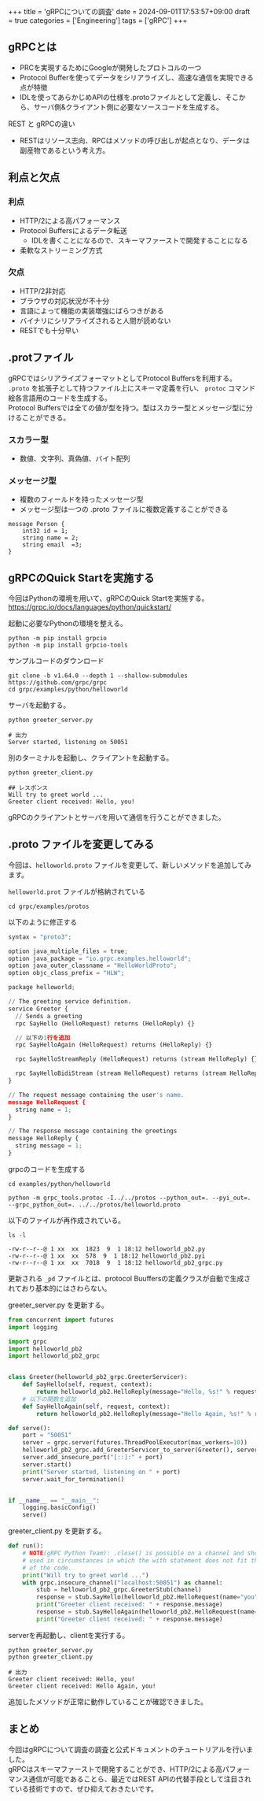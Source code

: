 +++
title = 'gRPCについての調査'
date = 2024-09-01T17:53:57+09:00
draft = true
categories = ['Engineering']
tags = ['gRPC']
+++

## gRPCとは

* PRCを実現するためにGoogleが開発したプロトコルの一つ
* Protocol Bufferを使ってデータをシリアライズし、高速な通信を実現できる点が特徴
* IDLを使ってあらかじめAPIの仕様を.protoファイルとして定義し、そこから、サーバ側&クライアント側に必要なソースコードを生成する。

REST と gRPCの違い
 
* RESTはリソース志向、RPCはメソッドの呼び出しが起点となり、データは副産物であるという考え方。

## 利点と欠点

### 利点

- HTTP/2による高パフォーマンス
- Protocol Buffersによるデータ転送
    - IDLを書くことになるので、スキーマファーストで開発することになる
- 柔軟なストリーミング方式

### 欠点

- HTTP/2非対応
- ブラウザの対応状況が不十分
- 言語によって機能の実装増強にばらつきがある
- バイナリにシリアライズされると人間が読めない
- RESTでも十分早い

## .protファイル

gRPCではシリアライズフォーマットとしてProtocol Buffersを利用する。  
`.proto`  を拡張子として持つファイル上にスキーマ定義を行い、 `protoc` コマンド絵各言語用のコードを生成する。  
Protocol Buffersでは全ての値が型を持つ。型はスカラー型とメッセージ型に分けることができる。

### スカラー型

* 数値、文字列、真偽値、バイト配列

### メッセージ型

- 複数のフィールドを持ったメッセージ型
- メッセージ型は一つの .proto ファイルに複数定義することができる

```shell
message Person {
    int32 id = 1;
    string name = 2;
    string email  =3;
}
```

## gRPCのQuick Startを実施する

今回はPythonの環境を用いて、gRPCのQuick Startを実施する。  
https://grpc.io/docs/languages/python/quickstart/


起動に必要なPythonの環境を整える。

```shell
python -m pip install grpcio
python -m pip install grpcio-tools
```

サンプルコードのダウンロード

```shell
git clone -b v1.64.0 --depth 1 --shallow-submodules https://github.com/grpc/grpc
cd grpc/examples/python/helloworld
```

サーバを起動する。

```shell
python greeter_server.py

# 出力
Server started, listening on 50051
```

別のターミナルを起動し、クライアントを起動する。

```shell
python greeter_client.py

## レスポンス
Will try to greet world ...
Greeter client received: Hello, you!
```

gRPCのクライアントとサーバを用いて通信を行うことができました。

## .proto ファイルを変更してみる

今回は、`helloworld.proto` ファイルを変更して、新しいメソッドを追加してみます。

`helloworld.prot` ファイルが格納されている

```shell
cd grpc/examples/protos
```

以下のように修正する

```python
syntax = "proto3";

option java_multiple_files = true;
option java_package = "io.grpc.examples.helloworld";
option java_outer_classname = "HelloWorldProto";
option objc_class_prefix = "HLW";

package helloworld;

// The greeting service definition.
service Greeter {
  // Sends a greeting
  rpc SayHello (HelloRequest) returns (HelloReply) {}

  // 以下の1行を追加
  rpc SayHelloAgain (HelloRequest) returns (HelloReply) {}

  rpc SayHelloStreamReply (HelloRequest) returns (stream HelloReply) {}

  rpc SayHelloBidiStream (stream HelloRequest) returns (stream HelloReply) {}
}

// The request message containing the user's name.
message HelloRequest {
  string name = 1;
}

// The response message containing the greetings
message HelloReply {
  string message = 1;
}
```

grpcのコードを生成する
```shell
cd examples/python/helloworld

python -m grpc_tools.protoc -I../../protos --python_out=. --pyi_out=. --grpc_python_out=. ../../protos/helloworld.proto
```

以下のファイルが再作成されている。
```shell
ls -l

-rw-r--r--@ 1 xx  xx  1823  9  1 18:12 helloworld_pb2.py
-rw-r--r--@ 1 xx  xx  578  9  1 18:12 helloworld_pb2.pyi
-rw-r--r--@ 1 xx  xx  7018  9  1 18:12 helloworld_pb2_grpc.py
```

更新される `_pd` ファイルとは、protocol Buuffersの定義クラスが自動で生成されており基本的にはさわらない。

greeter_server.py を更新する。

```python
from concurrent import futures
import logging

import grpc
import helloworld_pb2
import helloworld_pb2_grpc


class Greeter(helloworld_pb2_grpc.GreeterServicer):
    def SayHello(self, request, context):
        return helloworld_pb2.HelloReply(message="Hello, %s!" % request.name)
    # 以下の関数を追加
    def SayHelloAgain(self, request, context):
        return helloworld_pb2.HelloReply(message="Hello Again, %s!" % request.name)

def serve():
    port = "50051"
    server = grpc.server(futures.ThreadPoolExecutor(max_workers=10))
    helloworld_pb2_grpc.add_GreeterServicer_to_server(Greeter(), server)
    server.add_insecure_port("[::]:" + port)
    server.start()
    print("Server started, listening on " + port)
    server.wait_for_termination()


if __name__ == "__main__":
    logging.basicConfig()
    serve()
```

greeter_client.py を更新する。

```python
def run():
    # NOTE(gRPC Python Team): .close() is possible on a channel and should be
    # used in circumstances in which the with statement does not fit the needs
    # of the code.
    print("Will try to greet world ...")
    with grpc.insecure_channel("localhost:50051") as channel:
        stub = helloworld_pb2_grpc.GreeterStub(channel)
        response = stub.SayHello(helloworld_pb2.HelloRequest(name="you"))
        print("Greeter client received: " + response.message)
        response = stub.SayHelloAgain(helloworld_pb2.HelloRequest(name="you"))
        print("Greeter client received: " + response.message)
```

serverを再起動し、clientを実行する。

```shell
python greeter_server.py
python greeter_client.py

# 出力
Greeter client received: Hello, you!
Greeter client received: Hello Again, you!
```

追加したメソッドが正常に動作していることが確認できました。

## まとめ

今回はgRPCについて調査の調査と公式ドキュメントのチュートリアルを行いました。  
gRPCはスキーマファーストで開発することができ、HTTP/2による高パフォーマンス通信が可能であることら、最近ではREST APIの代替手段として注目されている技術ですので、ぜひ抑えておきたいです。
